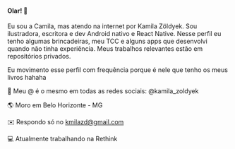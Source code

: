 #### Olar! 👋

Eu sou a Camila, mas atendo na internet por Kamila Zöldyek. Sou ilustradora, escritora e dev Android nativo e React Native.
Nesse perfil eu tenho algumas brincadeiras, meu TCC e alguns apps que desenvolvi quando não tinha experiência. Meus trabalhos relevantes estão em repositórios privados.

Eu movimento esse perfil com frequência porque é nele que tenho os meus livros hahaha


📌 Meu @ é o mesmo em todas as redes sociais: @kamila_zoldyek

🌎 Moro em Belo Horizonte - MG

✉️ Respondo só no kmilazd@gmail.com

:computer: Atualmente trabalhando na Rethink




<!--
**KamilaZoldyek/KamilaZoldyek** is a ✨ _special_ ✨ repository because its `README.md` (this file) appears on your GitHub profile.

Here are some ideas to get you started:

- 🔭 I’m currently working on ...
- 🌱 I’m currently learning ...
- 👯 I’m looking to collaborate on ...
- 🤔 I’m looking for help with ...
- 💬 Ask me about ...
- 📫 How to reach me: ...
- 😄 Pronouns: ...
- ⚡ Fun fact: ...
-->
